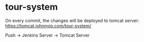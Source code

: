 # tour-system

On every commit, the changes will be deployed to tomcat server: https://tomcat.johnnyip.com/tour-system/

Push -> Jenkins Server -> Tomcat Server
